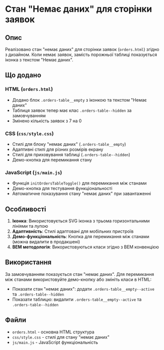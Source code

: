 # Стан "Немає даних" для сторінки заявок

## Опис

Реалізовано стан "немає даних" для сторінки заявок (`orders.html`) згідно з дизайном. Коли немає заявок, замість порожньої таблиці показується іконка з текстом "Немає даних".

## Що додано

### HTML (`orders.html`)

- Додано блок `.orders-table__empty` з іконкою та текстом "Немає даних"
- Таблиця заявок тепер має клас `.orders-table--hidden` за замовчуванням
- Змінено кількість заявок з 7 на 0

### CSS (`css/style.css`)

- Стилі для блоку "немає даних" (`.orders-table__empty`)
- Адаптивні стилі для різних розмірів екрану
- Стилі для приховування таблиці (`.orders-table--hidden`)
- Демо-кнопка для перемикання стану

### JavaScript (`js/main.js`)

- Функція `initOrdersTableToggle()` для перемикання між станами
- Демо-кнопка для тестування функціональності
- Автоматичне показування стану "немає даних" при завантаженні

## Особливості

1. **Іконка**: Використовується SVG іконка з трьома горизонтальними лініями та лупою
2. **Адаптивність**: Стилі адаптовані для мобільних пристроїв
3. **Демо-функціональність**: Кнопка для перемикання між станами (можна видалити в продакшені)
4. **BEM методологія**: Використовуються класи згідно з BEM конвенцією

## Використання

За замовчуванням показується стан "немає даних". Для перемикання між станами використовуйте демо-кнопку або змініть класи в HTML:

- Показати стан "немає даних": додати `.orders-table__empty--active` та `.orders-table--hidden`
- Показати таблицю: видалити `.orders-table__empty--active` та `.orders-table--hidden`

## Файли

- `orders.html` - основна HTML структура
- `css/style.css` - стилі для стану "немає даних"
- `js/main.js` - JavaScript функціональність
